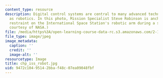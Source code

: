 ```yaml
---
content_type: resource
description: Digital control systems are central to many advanced technologies such
  as robotics. In this photo, Mission Specialist Steve Robinson is anchored to a foot
  restraint on the International Space Station's robotic arm during a spacewalk. (Photo
  courtesy of NASA.)
file: /media/https%3A/open-learning-course-data-rc.s3.amazonaws.com/2-171-analysis-and-design-of-digital-control-systems-fall-2006/9472c10495142bbaf48c07ea09048fbf_chp_iss_robot.jpg
file_type: image/jpeg
image_metadata:
  caption: ''
  credit: ''
  image-alt: ''
resourcetype: Image
title: chp_iss_robot.jpg
uid: 9472c104-9514-2bba-f48c-07ea09048fbf
---
```

